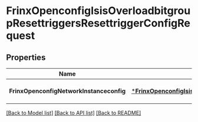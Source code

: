 # FrinxOpenconfigIsisOverloadbitgroupResettriggersResettriggerConfigRequest

## Properties
Name | Type | Description | Notes
------------ | ------------- | ------------- | -------------
**FrinxOpenconfigNetworkInstanceconfig** | [***FrinxOpenconfigIsisOverloadbitgroupResettriggersResettriggerConfig**](frinx.openconfig.isis.overloadbitgroup.resettriggers.resettrigger.Config.md) |  | [optional] [default to null]

[[Back to Model list]](../README.md#documentation-for-models) [[Back to API list]](../README.md#documentation-for-api-endpoints) [[Back to README]](../README.md)



